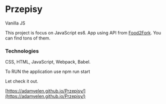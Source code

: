 # Przepisy
Vanilla JS

This project is focus on JavaScript es6. 
App using API from [Food2Fork](https://www.food2fork.com/about/api). You can find tons of them.



### Technologies

CSS, HTML, JavaScript, Webpack, Babel.

To RUN the application use npm run start

Let check it out.


[https://adamyelen.github.io/Przepisy/](https://adamyelen.github.io/Przepisy/)
